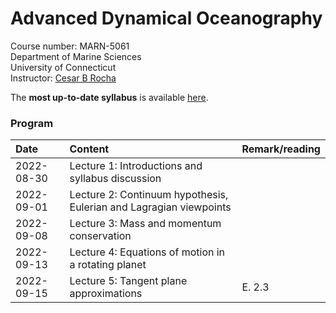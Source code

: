 # Advanced Dynamical Oceanography
Course number: MARN-5061</br>
Department of Marine Sciences</br>
University of Connecticut</br>
Instructor: [Cesar B Rocha](www.cbrocha.com)

The **most up-to-date syllabus** is available [here](./syllabus/MARN5061_SyllabusFall2022.pdf).

<!-- [Instructions and ideas of datasets](./final_project/README.md) for final projects. -->

### Program
| Date          | Content                              | Remark/reading |
|:--------------------------|:---------------------------------|:--------------|
| 2022-08-30    | Lecture 1: Introductions and syllabus discussion      |           |
| 2022-09-01    | Lecture 2: Continuum hypothesis, Eulerian and Lagragian viewpoints      |           |
| 2022-09-08    | Lecture 3: Mass and momentum conservation |      |
| 2022-09-13    | Lecture 4: Equations of motion in a rotating planet |  | 
| 2022-09-15    | Lecture 5: Tangent plane approximations | E. 2.3 | 
